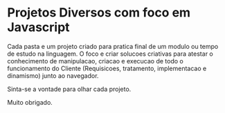 # Projetos Diversos com foco em Javascript

Cada pasta e um projeto criado para pratica final de um modulo ou tempo de estudo na linguagem.
O foco e criar solucoes criativas para atestar o conhecimento de manipulacao, criacao e execucao
de todo o funcionamento do Cliente (Requisicoes, tratamento, implementacao e dinamismo) junto ao navegador.

Sinta-se a vontade para olhar cada projeto.


Muito obrigado. 